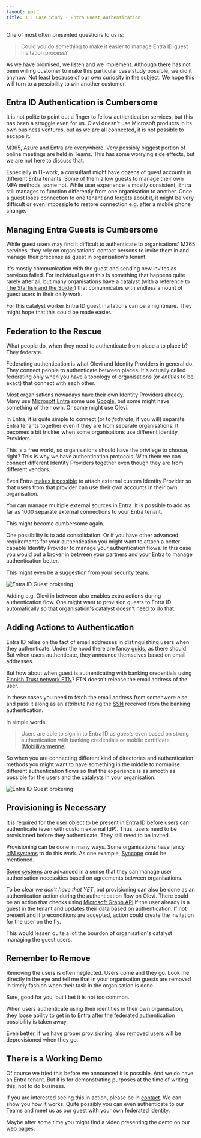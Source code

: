 ```yaml
---
layout: post
title: 1.1 Case Study - Entra Guest Authentication
---
```


One of most often presented questions to us is: 

> Could you do something to make it easier to manage Entra ID guest invitation process?

As we have promised, we listen and we implement. Although there has not been willing customer to make this particular case study possible, we did it anyhow. Not least because of our own curiosity in the subject. We hope this will turn to a possibility to win another customer.

## Entra ID Authentication is Cumbersome

It is not polite to point out a finger to fellow authentication services, but this has been a struggle even for us. Olevi doesn't use Microsoft products in its own business ventures, but as we are all connected, it is not possible to escape it.

M365, Azure and Entra are everywhere. Very possibly biggest portion of online meetings are held in Teams. This has some worrying side effects, but we are not here to discuss that.

Especially in IT-work, a consultant might have dozens of guest accounts in different Entra tenants. Some of them allow guests to manage their own MFA methods, some not. While user experience is mostly consistent, Entra still manages to function differently from one organisation to another. Once a guest loses connection to one tenant and forgets about it, it might be very difficult or even impossiple to restore connection e.g. after a mobile phone change.

## Managing Entra Guests is Cumbersome

While guest users may find it difficult to authenticate to organisations' M365 services, they rely on organisations' contact persons to invite them in and manage their precense as guest in organisation's tenant.

It's mostly communication with the guest and sending new invites as previous failed. For individual guest this is something that happens quite rarely after all, but many organisations have a catalyst (with a reference to [The Starfish and the Spider](https://en.wikipedia.org/wiki/The_Starfish_and_the_Spider)) that comunnicates with endless amount of guest users in their daily work.

For this catalyst worker Entra ID guest invitations can be a nightmare. They might hope that this could be made easier.

## Federation to the Rescue

What people do, when they need to authenticate from place a to place b? They federate.

Federating authentication is what Olevi and Identity Providers in general do. They connect people to authenticate between places. It's actually called federating only when you have a topology of organisations (or _entities_ to be exact) that connect with each other.

Most organisations nowadays have their own Identity Providers already. Many use [Microsoft Entra](https://www.microsoft.com/en-us/security/business/identity-access/microsoft-entra-id) some use [Google](https://www.microsoft.com/en-us/security/business/identity-access/microsoft-entra-id), but some might have something of their own. Or some might use Olevi.

In Entra, it is quite simple to connect (or to _federate_, if you will) separate Entra tenants together even if they are from separate organisations. It becomes a bit trickier when some organisations use different Identity Providers.

This is a free world, so organisations should have the privilege to choose, right? This is why we have authentication protocols. With them we can connect different Identity Providers together even though they are from different vendors.

Even Entra [makes it possible](https://learn.microsoft.com/en-us/entra/external-id/direct-federation) to attach external custom Identity Provider so that users from that provider can use their own accounts in their own organisation.

You can manage multiple external sources in Entra. It is possible to add as far as 1000 separate external connections to your Entra tenant.

This might become cumbersome again.

One possibility is to add consolidation. Or if you have other advanced requirements for your authentication you might want to attach a better capable Identity Provider to manage your authentication flows. In this case you would put a broker in between your partners and your Entra to manage authentication better.

This might even be a suggestion from your security team.

![Entra ID Guest brokering](../../../assets/img/useCase-entra-guests.svg)

Adding e.g. Olevi in between also enables extra actions during authentication flow. One might want to provision guests to Entra ID automatically so that organisation's catalyst doesn't need to do that.

## Adding Actions to Authentication

Entra ID relies on the fact of email addresses in distinguishing users when they authenticate. Under the hood there are fancy [guids](https://en.wikipedia.org/wiki/Universally_unique_identifier), as there should. But when users authenticate, they announce themselves based on email addresses.

But how about when guest is authenticating with banking credentials using [Finnish Trust network FTN](https://www.kyberturvallisuuskeskus.fi/en/our-activities/regulation-and-supervision/electronic-identification)? FTN doesn't release the email address of the user.

In these cases you need to fetch the email address from somehwere else and pass it along as an attribute hiding the [SSN](https://en.wikipedia.org/wiki/Social_Security_number) received from the banking authentication.

In simple words:

> Users are able to sign in to Entra ID as _guests_ even based on strong authentication with banking credentials or mobile certificate ([Mobiilivarmenne](https://mobiilivarmenne.fi))

So when you are connecting different kind of directories and authentication methods you might want to have something in the middle to normalise different authentication flows so that the experience is as smooth as possible for the users and the catalysts in your organisation.

![Entra ID Guest brokering](../../../assets/img/useCase-entra-guests-authmethods.svg)

## Provisioning is Necessary

It is required for the user object to be present in Entra ID before users can authenticate (even with custom external IdP). Thus, users need to be provisioned before they authenticate. They still need to be invited.

Provisioning can be done in many ways. Some organisations have fancy [IdM systems](https://en.wikipedia.org/wiki/Identity_management) to do this work. As one example, [Syncope](https://syncope.apache.org) could be mentioned.

[Some systems](https://vornaid.com) are advanced in a sense that they can manage user authorisation necessities based on agreements between organisations.

To be clear _we don't have that YET_, but provisioning can also be done as an authentication action during the authentication flow on Olevi. There could be an action that checks using [Microsoft Graph API](https://learn.microsoft.com/en-us/graph/identity-network-access-overview) if the user already is a guest in the tenant and updates their data based on authentication. If not present and if preconditions are accepted, action could create the invitation for the user on the fly.

This would lessen quite a lot the bourdon of organisation's catalyst managing the guest users.

## Remember to Remove

Removing the users is often neglected. Users come and they go. Look me directly in the eye and tell me that in your organisation guests are removed in timely fashion when their task in the organisation is done.

Sure, good for you, but I bet it is not too common.

When users authenticate using their identities in their own organisation, they loose ability to get in to Entra after the federated authentication possibility is taken away.

Even better, if we have proper provisioning, also removed users will be deprovisioned when they go.

## There is a Working Demo

Of course we tried this before we announced it is possible. And we do have an Entra tenant. But it is for demonstrating purposes at the time of writing this, not to do business.

If you are interested seeing this in action, please be in [contact](https://calendly.com/karidea). We can show you how it works. Quite possibly you can even authenticate to our Teams and meet us as our guest with your own federated identity.

Maybe after some time you might find a video presenting the demo on our [web pages](https://www.olevi.fi).
